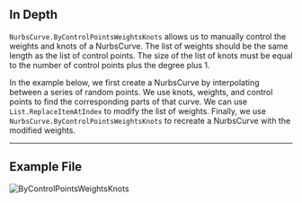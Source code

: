 <!--- Autodesk.DesignScript.Geometry.NurbsCurve.ByControlPointsWeightsKnots --->
<!--- T6GEU2COB3ZCMHPIT6WYQEY7NOLFALMOFIPSGLNKU5GNGESBEB7Q --->
## In Depth
`NurbsCurve.ByControlPointsWeightsKnots` allows us to manually control the weights and knots of a NurbsCurve. The list of weights should be the same length as the list of control points. The size of the list of knots must be equal to the number of control points plus the degree plus 1.

In the example below, we first create a NurbsCurve by interpolating between a series of random points. We use knots, weights, and control points to find the corresponding parts of that curve. We can use `List.ReplaceItemAtIndex` to modify the list of weights. Finally, we use `NurbsCurve.ByControlPointsWeightsKnots` to recreate a NurbsCurve with the modified weights.

___
## Example File

![ByControlPointsWeightsKnots](./T6GEU2COB3ZCMHPIT6WYQEY7NOLFALMOFIPSGLNKU5GNGESBEB7Q_img.jpg)

